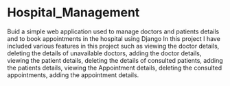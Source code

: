 # Hospital_Management
 Buid a simple web application used to manage doctors and patients details and to book appointments in the hospital using Django
 In this project I have included various features in this project such as viewing the doctor details, deleting the details of unavailable doctors, adding the doctor details, viewing the patient details, deleting the details of consulted patients, adding the patients details,  viewing the Appointment details, deleting the consulted appointments, adding the appointment details.
